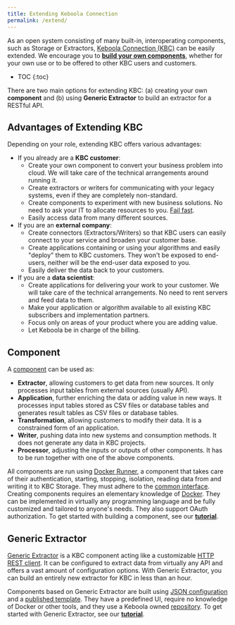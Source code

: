 ```yaml
---
title: Extending Keboola Connection
permalink: /extend/
---
```


As an open system consisting of many built-in, interoperating components,
such as Storage or Extractors, [Keboola Connection (KBC)](/overview/) can be easily extended.
We encourage you to [**build your own components**](/extend/component/tutorial), whether for
your own use or to be offered to other KBC users and customers.

* TOC
{:toc}

There are two main options for extending KBC: (a) creating your own **component** and (b) using **Generic 
Extractor** to build an extractor for a RESTful API.

## Advantages of Extending KBC

Depending on your role, extending KBC offers various advantages:

- If you already are a **KBC customer**: 
    - Create your own component to convert your business problem into cloud. We will take care of the technical arrangements around running it.
    - Create extractors or writers for communicating with your legacy systems, even if they are completely non-standard.
    - Create components to experiment with new business solutions. No need to ask your IT to allocate resources to you. [Fail fast](https://en.wikipedia.org/wiki/Fail-fast#Business).
    - Easily access data from many different sources.
- If you are an **external company**:
    - Create connectors (Extractors/Writers) so that KBC users can easily connect to your service and broaden your customer base.
    - Create applications containing or using your algorithms and easily "deploy" them to KBC customers. They won't be exposed to end-users, neither will be the end-user data exposed to you.
	- Easily deliver the data back to your customers.
- If you are a **data scientist**:
    - Create applications for delivering your work to your customer. We will take care of the technical arrangements. No need to rent servers and feed data to them.
    - Make your application or algorithm available to all existing KBC subscribers and implementation partners.
    - Focus only on areas of your product where you are adding value.
    - Let Keboola be in charge of the billing.

## Component
A [component](/extend/component/) can be used as:

- **Extractor**, allowing customers to get data from new sources. It only processes input tables from external sources (usually API).
- **Application**, further enriching the data or adding value in new ways. It processes input tables stored as CSV files or database tables and generates result tables as CSV files or database tables.
- **Transformation**, allowing customers to modify their data. It is a constrained form of an application.
- **Writer**, pushing data into new systems and consumption methods. It does not generate any data in KBC projects.
- **Processor**, adjusting the inputs or outputs of other components. It has to be run together with one of the above components.

All components are run using [Docker Runner](/extend/docker-runner/), a component that takes
care of their authentication, starting, stopping, isolation, reading data from and writing it to KBC Storage. They must adhere to the
[common interface](/extend/common-interface/). Creating components requires an elementary knowledge of [Docker](https://www.docker.com/why-docker).
They can be implemented in virtually any programming language and be fully customized and tailored to anyone's needs.
They also support OAuth authorization. To get started with building a component, see our [**tutorial**](/extend/component/tutorial/).

## Generic Extractor
[Generic Extractor](/extend/generic-extractor/) is a KBC component acting like a
customizable [HTTP REST client](/extend/generic-extractor/tutorial/rest/). It can be configured to extract data 
from virtually any API and offers a vast amount of configuration options. With Generic Extractor, you can build an 
entirely new extractor for KBC in less than an hour. 

Components based on Generic Extractor are built using [JSON configuration](/extend/generic-extractor/tutorial/) and a
[published template](/extend/generic-extractor/publish/). They have a predefined UI, require no knowledge of Docker or
other tools, and they use a Keboola owned [repository](https://github.com/keboola/kbc-ui-templates/). To get 
started with Generic Extractor, see our [**tutorial**](/extend/generic-extractor/tutorial/).
